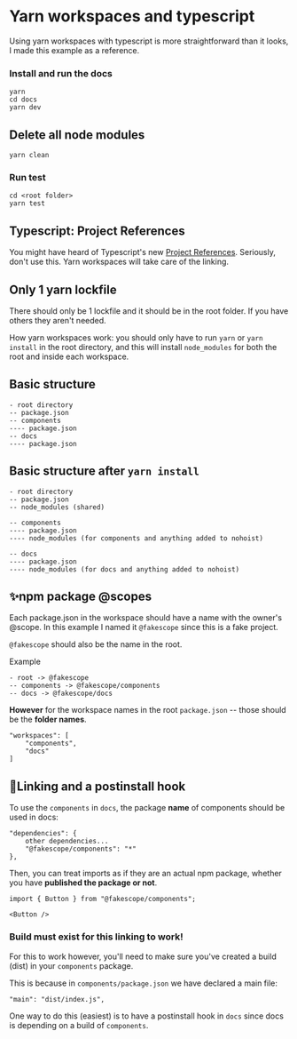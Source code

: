 # Yarn workspaces and typescript

Using yarn workspaces with typescript is more straightforward than it looks, I made this example as a reference.

### Install and run the docs

```
yarn
cd docs
yarn dev
```

## Delete all node modules

```
yarn clean
```

### Run test

```
cd <root folder>
yarn test
```

## Typescript: Project References

You might have heard of Typescript's new [Project References](https://www.typescriptlang.org/docs/handbook/project-references.html#what-is-a-project-reference). Seriously, don't use this. Yarn workspaces will take care of the linking.

## Only 1 yarn lockfile

There should only be 1 lockfile and it should be in the root folder. If you have others they aren't needed.

How yarn workspaces work: you should only have to run `yarn` or `yarn install` in the root directory, and this will install `node_modules` for both the root and inside each workspace.

## Basic structure

```
- root directory
-- package.json
-- components
---- package.json
-- docs
---- package.json
```

## Basic structure after `yarn install`

```
- root directory
-- package.json
-- node_modules (shared)

-- components
---- package.json
---- node_modules (for components and anything added to nohoist)

-- docs
---- package.json
---- node_modules (for docs and anything added to nohoist)
```

## ✨npm package @scopes

Each package.json in the workspace should have a name with the owner's @scope. In this example I named it `@fakescope` since this is a fake project.

`@fakescope` should also be the name in the root.

Example

```
- root -> @fakescope
-- components -> @fakescope/components
-- docs -> @fakescope/docs
```

**However** for the workspace names in the root `package.json` -- those should be the **folder names**.

```
"workspaces": [
    "components",
    "docs"
]
```

## 🔗Linking and a postinstall hook

To use the `components` in `docs`, the package **name** of components should be used in docs:

```
"dependencies": {
    other dependencies...
    "@fakescope/components": "*"
},
```

Then, you can treat imports as if they are an actual npm package, whether you have **published the package or not**.

```
import { Button } from "@fakescope/components";

<Button />
```

### Build must exist for this linking to work!

For this to work however, you'll need to make sure you've created a build (dist) in your `components` package.

This is because in `components/package.json` we have declared a main file:

```
"main": "dist/index.js",
```

One way to do this (easiest) is to have a postinstall hook in `docs` since docs is depending on a build of `components`.


